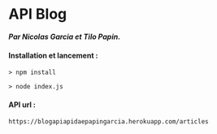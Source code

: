 # API Blog

***Par Nicolas Garcia et Tilo Papin.***

#### Installation et lancement :

```
> npm install
```

```
> node index.js
```

#### API url :

```
https://blogapiapidaepapingarcia.herokuapp.com/articles
```
